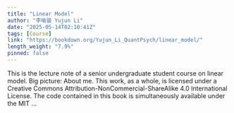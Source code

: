 ```yaml
---
title: "Linear Model"
author: "李喻骏 Yujun Li"
date: "2025-05-14T02:10:41Z"
tags: [Course]
link: "https://bookdown.org/Yujun_Li_QuantPsych/linear_model/"
length_weight: "7.9%"
pinned: false
---
```


This is the lecture note of a senior undergraduate student course on linear model. Big picture: About me. This work, as a whole, is licensed under a Creative Commons Attribution-NonCommercial-ShareAlike 4.0 International License. The code contained in this book is simultaneously available under the MIT ...
